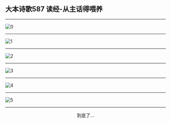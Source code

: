 
## 大本诗歌587 读经-从主话得喂养
        
<div id="aplayer0"></div>

---

<img alt="0" data-original="/data/d0586/0.png">

---

<img alt="1" data-original="/data/d0586/1.png">

---

<img alt="2" data-original="/data/d0586/2.png">

---

<img alt="3" data-original="/data/d0586/3.png">

---

<img alt="4" data-original="/data/d0586/4.png">

---

<img alt="5" data-original="/data/d0586/5.png">

---

<p style="text-align: center">到底了...</p>

<script src="/js/dist-view.js"></script>

<script>
MAIN.id = 'd0586';
        
const ap0 = new APlayer({
    container: document.getElementById('aplayer0'),
    volume: 1,
    loop: 'none',
    preload: 'none',
    audio: [{
        name: '大本诗歌587.mp3',
        artist: '大本诗歌',
        url: 'https://res.wx.qq.com/voice/getvoice?mediaid=MzI0NTk3MDM5M18yMjQ3NDk1MDE5',
        cover: '/favicon'
    }]
});
</script>
